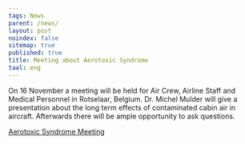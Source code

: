 ```yaml
---
tags: News
parent: /news/
layout: post
noindex: false
sitemap: true
published: true
title: Meeting about Aerotoxic Syndrome
taal: eng
---
```

On 16 November a meeting will be held for Air Crew, Airline Staff and Medical Personnel in Rotselaar, Belgium. Dr. Michel Mulder will give a presentation about the long term effects of contaminated cabin air in aircraft. Afterwards there will be ample opportunity to ask questions.

[Aerotoxic Syndrome Meeting](https://www.facebook.com/Flyaware/posts/1735622213408095)

